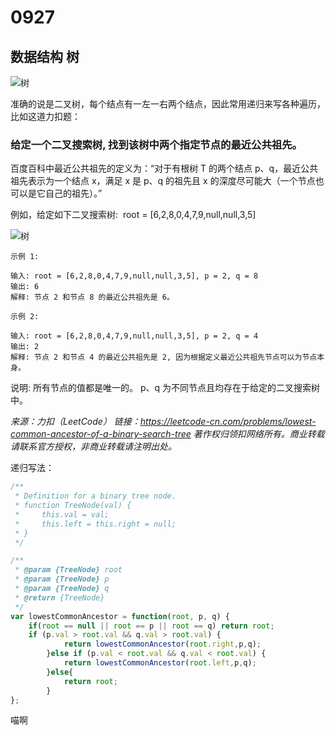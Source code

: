 # 0927

## 数据结构 树

![树](../img/树.png)

准确的说是二叉树，每个结点有一左一右两个结点，因此常用递归来写各种遍历，比如这道力扣题：

### 给定一个二叉搜索树, 找到该树中两个指定节点的最近公共祖先。

百度百科中最近公共祖先的定义为：“对于有根树 T 的两个结点 p、q，最近公共祖先表示为一个结点 x，满足 x 是 p、q 的祖先且 x 的深度尽可能大（一个节点也可以是它自己的祖先）。”

例如，给定如下二叉搜索树:  root = [6,2,8,0,4,7,9,null,null,3,5]

![树](../img/树.png)

    示例 1:

    输入: root = [6,2,8,0,4,7,9,null,null,3,5], p = 2, q = 8
    输出: 6
    解释: 节点 2 和节点 8 的最近公共祖先是 6。

    示例 2:

    输入: root = [6,2,8,0,4,7,9,null,null,3,5], p = 2, q = 4
    输出: 2
    解释: 节点 2 和节点 4 的最近公共祖先是 2, 因为根据定义最近公共祖先节点可以为节点本身。

说明:
所有节点的值都是唯一的。
p、q 为不同节点且均存在于给定的二叉搜索树中。

_来源：力扣（LeetCode）_
_链接：https://leetcode-cn.com/problems/lowest-common-ancestor-of-a-binary-search-tree_
_著作权归领扣网络所有。商业转载请联系官方授权，非商业转载请注明出处。_

递归写法：

```JavaScript
/**
 * Definition for a binary tree node.
 * function TreeNode(val) {
 *     this.val = val;
 *     this.left = this.right = null;
 * }
 */

/**
 * @param {TreeNode} root
 * @param {TreeNode} p
 * @param {TreeNode} q
 * @return {TreeNode}
 */
var lowestCommonAncestor = function(root, p, q) {
    if(root == null || root == p || root == q) return root;
    if (p.val > root.val && q.val > root.val) {
            return lowestCommonAncestor(root.right,p,q);
        }else if (p.val < root.val && q.val < root.val) {
            return lowestCommonAncestor(root.left,p,q);
        }else{
            return root;
        }
};
```

喵啊
